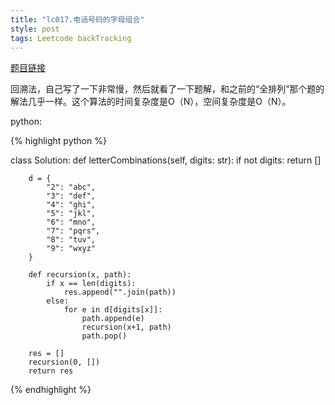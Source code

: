 ```yaml
---
title: "lc017.电话号码的字母组合"
style: post
tags: Leetcode backTracking
---
```


[题目链接](https://leetcode-cn.com/problems/letter-combinations-of-a-phone-number/)

回溯法，自己写了一下非常慢，然后就看了一下题解，和之前的“全排列”那个题的解法几乎一样。这个算法的时间复杂度是O（N），空间复杂度是O（N）。

python:

{% highlight python %}

class Solution:
    def letterCombinations(self, digits: str):
        if not digits:
            return []
        
        d = {
            "2": "abc",
            "3": "def",
            "4": "ghi",
            "5": "jkl",
            "6": "mno",
            "7": "pqrs",
            "8": "tuv",
            "9": "wxyz"
        }

        def recursion(x, path):
            if x == len(digits):
                res.append("".join(path))
            else:
                for e in d[digits[x]]:
                    path.append(e)
                    recursion(x+1, path)
                    path.pop()
        
        res = []
        recursion(0, [])
        return res

{% endhighlight %}
